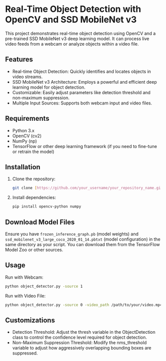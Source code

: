 # Real-Time Object Detection with OpenCV and SSD MobileNet v3

This project demonstrates real-time object detection using OpenCV and a pre-trained SSD MobileNet v3 deep learning model. It can process live video feeds from a webcam or analyze objects within a video file.

## Features

*   Real-time Object Detection: Quickly identifies and locates objects in video streams.
*   SSD MobileNet v3 Architecture: Employs a powerful and efficient deep learning model for object detection.
*   Customizable: Easily adjust parameters like detection threshold and non-maximum suppression.
*   Multiple Input Sources: Supports both webcam input and video files.

## Requirements

*   Python 3.x
*   OpenCV (cv2)
*   NumPy (np)
*   TensorFlow or other deep learning framework (if you need to fine-tune or retrain the model)

## Installation

1.  Clone the repository:

    ```bash
    git clone [https://github.com/your_username/your_repository_name.git](https://github.com/your_username/your_repository_name.git)
    ```

2.  Install dependencies:

    ```bash
    pip install opencv-python numpy
    ```

## Download Model Files

Ensure you have `frozen_inference_graph.pb` (model weights) and `ssd_mobilenet_v3_large_coco_2020_01_14.pbtxt` (model configuration) in the same directory as your script. You can download them from the TensorFlow Model Zoo or other sources.

## Usage

Run with Webcam:

```bash
python object_detector.py -source 1
```

Run with Video File:
```bash
python object_detector.py -source 0 -video_path /path/to/your/video.mp4
```

## Customizations

* Detection Threshold: Adjust the thresh variable in the ObjectDetection class to control the confidence level required for object detection.
* Non-Maximum Suppression Threshold: Modify the nms_threshold variable to adjust how aggressively overlapping bounding boxes are suppressed.

